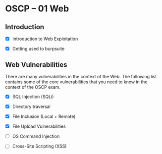 # OSCP – 01 Web

## Introduction

- [X] Introduction to Web Exploitation

- [X] Getting used to burpsuite

## Web Vulnerabilities

There are many vulnerabilities in the context of the Web. The following list contains some of the core vulnerabilities that you need to know in the context of the OSCP exam.

- [X] SQL Injection (SQLi)

- [X] Directory traversal

- [X] File Inclusion (Local + Remote)

- [X] File Upload Vulnerabilities

- [ ] OS Command Injection

- [ ] Cross-Site Scripting (XSS)